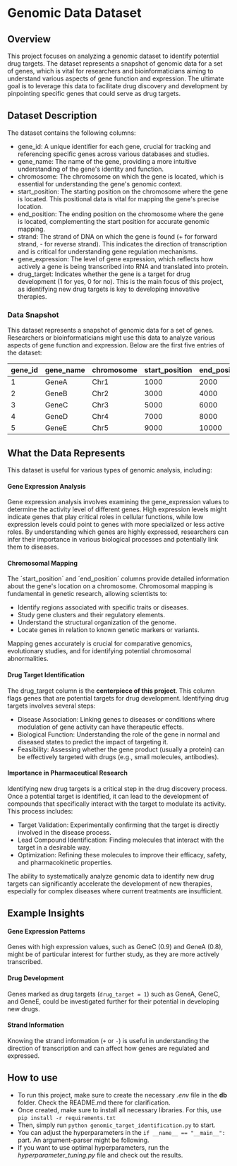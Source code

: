 # Genomic Data Dataset

## Overview

This project focuses on analyzing a genomic dataset to identify potential drug targets. The dataset represents a snapshot of genomic data for a set of genes, which is vital for researchers and bioinformaticians aiming to understand various aspects of gene function and expression. The ultimate goal is to leverage this data to facilitate drug discovery and development by pinpointing specific genes that could serve as drug targets.

## Dataset Description
The dataset contains the following columns:

- gene_id: A unique identifier for each gene, crucial for tracking and referencing specific genes across various databases and studies.
- gene_name: The name of the gene, providing a more intuitive understanding of the gene's identity and function.
- chromosome: The chromosome on which the gene is located, which is essential for understanding the gene's genomic context.
- start_position: The starting position on the chromosome where the gene is located. This positional data is vital for mapping the gene's precise location.
- end_position: The ending position on the chromosome where the gene is located, complementing the start position for accurate genomic mapping.
- strand: The strand of DNA on which the gene is found (+ for forward strand, - for reverse strand). This indicates the direction of transcription and is critical for understanding gene regulation mechanisms.
- gene_expression: The level of gene expression, which reflects how actively a gene is being transcribed into RNA and translated into protein.
- drug_target: Indicates whether the gene is a target for drug development (1 for yes, 0 for no). This is the main focus of this project, as identifying new drug targets is key to developing innovative therapies.


### Data Snapshot

This dataset represents a snapshot of genomic data for a set of genes. Researchers or bioinformaticians might use this data to analyze various aspects of gene function and expression. Below are the first five entries of the dataset:

| gene_id | gene_name | chromosome | start_position | end_position | strand | gene_expression | drug_target |
|---------|-----------|------------|----------------|--------------|--------|-----------------|-------------|
| 1       | GeneA     | Chr1       | 1000           | 2000         | +      | 0.8             | 1           |
| 2       | GeneB     | Chr2       | 3000           | 4000         | -      | 0.6             | 0           |
| 3       | GeneC     | Chr3       | 5000           | 6000         | +      | 0.9             | 1           |
| 4       | GeneD     | Chr4       | 7000           | 8000         | -      | 0.3             | 0           |
| 5       | GeneE     | Chr5       | 9000           | 10000         | +      | 0.7             | 1           |


## What the Data Represents

This dataset is useful for various types of genomic analysis, including:

#### Gene Expression Analysis
Gene expression analysis involves examining the gene_expression values to determine the activity level of different genes. High expression levels might indicate genes that play critical roles in cellular functions, while low expression levels could point to genes with more specialized or less active roles. By understanding which genes are highly expressed, researchers can infer their importance in various biological processes and potentially link them to diseases.

#### Chromosomal Mapping
The ´start_position´ and ´end_position´ columns provide detailed information about the gene's location on a chromosome. Chromosomal mapping is fundamental in genetic research, allowing scientists to:

- Identify regions associated with specific traits or diseases.
- Study gene clusters and their regulatory elements.
- Understand the structural organization of the genome.
- Locate genes in relation to known genetic markers or variants.

Mapping genes accurately is crucial for comparative genomics, evolutionary studies, and for identifying potential chromosomal abnormalities.

#### Drug Target Identification
The drug_target column is the **centerpiece of this project**. This column flags genes that are potential targets for drug development. Identifying drug targets involves several steps:

- Disease Association: Linking genes to diseases or conditions where modulation of gene activity can have therapeutic effects.
- Biological Function: Understanding the role of the gene in normal and diseased states to predict the impact of targeting it.
- Feasibility: Assessing whether the gene product (usually a protein) can be effectively targeted with drugs (e.g., small molecules, antibodies). 

#### Importance in Pharmaceutical Research
Identifying new drug targets is a critical step in the drug discovery process. Once a potential target is identified, it can lead to the development of compounds that specifically interact with the target to modulate its activity. This process includes:

- Target Validation: Experimentally confirming that the target is directly involved in the disease process.
- Lead Compound Identification: Finding molecules that interact with the target in a desirable way.
- Optimization: Refining these molecules to improve their efficacy, safety, and pharmacokinetic properties.

The ability to systematically analyze genomic data to identify new drug targets can significantly accelerate the development of new therapies, especially for complex diseases where current treatments are insufficient.

## Example Insights

#### Gene Expression Patterns
Genes with high expression values, such as GeneC (0.9) and GeneA (0.8), might be of particular interest for further study, as they are more actively transcribed.

#### Drug Development
Genes marked as drug targets (`drug_target = 1`) such as GeneA, GeneC, and GeneE, could be investigated further for their potential in developing new drugs.

#### Strand Information
Knowing the strand information (`+` or `-`) is useful in understanding the direction of transcription and can affect how genes are regulated and expressed.


## How to use

- To run this project, make sure to create the necessary _.env_ file in the **db** folder. Check the README.md there for clarification.
- Once created, make sure to install all necessary libraries. For this, use ```pip install -r requirements.txt```
- Then, simply run ```python genomic_target_identification.py``` to start. 
- You can adjust the hyperparameters in the ```if __name__ == "__main__":``` part. An argument-parser might be following.
- If you want to use optimal hyperparameters, run the *hyperparameter_tuning.py* file and check out the results.